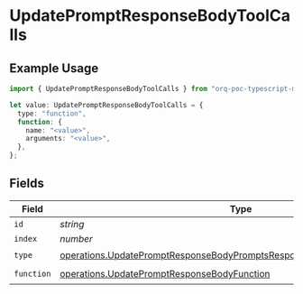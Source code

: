 # UpdatePromptResponseBodyToolCalls

## Example Usage

```typescript
import { UpdatePromptResponseBodyToolCalls } from "orq-poc-typescript-multi-env-version/models/operations";

let value: UpdatePromptResponseBodyToolCalls = {
  type: "function",
  function: {
    name: "<value>",
    arguments: "<value>",
  },
};
```

## Fields

| Field                                                                                                                                                                | Type                                                                                                                                                                 | Required                                                                                                                                                             | Description                                                                                                                                                          |
| -------------------------------------------------------------------------------------------------------------------------------------------------------------------- | -------------------------------------------------------------------------------------------------------------------------------------------------------------------- | -------------------------------------------------------------------------------------------------------------------------------------------------------------------- | -------------------------------------------------------------------------------------------------------------------------------------------------------------------- |
| `id`                                                                                                                                                                 | *string*                                                                                                                                                             | :heavy_minus_sign:                                                                                                                                                   | N/A                                                                                                                                                                  |
| `index`                                                                                                                                                              | *number*                                                                                                                                                             | :heavy_minus_sign:                                                                                                                                                   | N/A                                                                                                                                                                  |
| `type`                                                                                                                                                               | [operations.UpdatePromptResponseBodyPromptsResponse200ApplicationJSONType](../../models/operations/updatepromptresponsebodypromptsresponse200applicationjsontype.md) | :heavy_check_mark:                                                                                                                                                   | N/A                                                                                                                                                                  |
| `function`                                                                                                                                                           | [operations.UpdatePromptResponseBodyFunction](../../models/operations/updatepromptresponsebodyfunction.md)                                                           | :heavy_check_mark:                                                                                                                                                   | N/A                                                                                                                                                                  |